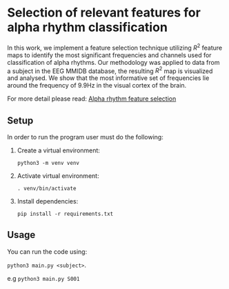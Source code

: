 # Selection of relevant features for alpha rhythm classification

In this work, we implement a feature selection technique utilizing $R^2$ feature maps to identify the most significant frequencies and channels used for classification of alpha rhythms.  Our methodology was applied to data from a subject in the EEG MMIDB database, the resulting $R^2$ map is visualized and analysed. We show that the most informative set of frequencies lie around the frequency of $9.9$Hz in the visual cortex of the brain. 

For more detail please read: [Alpha rhythm feature selection](./feature_selection_eeg.pdf)


## Setup

In order to run the program user must do the following:

1. Create a virtual environment:

    `python3 -m venv venv`

2. Activate virtual environment:

    `. venv/bin/activate`

3. Install dependencies:

    `pip install -r requirements.txt`


## Usage

You can run the code using:

`python3 main.py <subject>`.

e.g `python3 main.py S001`
